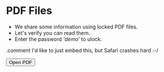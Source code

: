 <!SLIDE >
# PDF Files

* We share some information using locked PDF files.
* Let's verify you can read them.
* Enter the password <i>'demo'</i> to ulock.

.comment I'd like to just embed this, but Safari crashes hard :-/

<input type="button" value="Open PDF" onclick="window.open('file/_files/share/demo.pdf','_blank');" />
